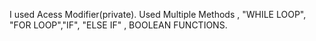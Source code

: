 I used Acess Modifier(private).
Used Multiple Methods , "WHILE LOOP", "FOR LOOP","IF", "ELSE IF" , BOOLEAN FUNCTIONS.
